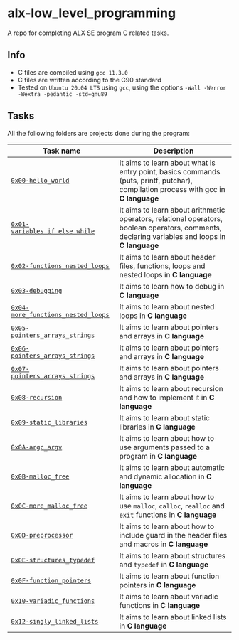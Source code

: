 # alx-low_level_programming

A repo for completing ALX SE program C related tasks.

## Info

- C files are compiled using `gcc 11.3.0`
- C files are written according to the C90 standard
- Tested on `Ubuntu 20.04 LTS` using `gcc`, using the options `-Wall -Werror -Wextra -pedantic -std=gnu89`

## Tasks

All the following folders are projects done during the program:

| Task name                                                                | Description                                                                                                                                     |
| ------------------------------------------------------------------------ | ----------------------------------------------------------------------------------------------------------------------------------------------- |
| [`0x00-hello_world`](./0x00-hello_world)                                 | It aims to learn about what is entry point, basics commands (puts, printf, putchar), compilation process with gcc in **C language**             |
| [`0x01-variables_if_else_while`](./0x01-variables_if_else_while)         | It aims to learn about arithmetic operators, relational operators, boolean operators, comments, declaring variables and loops in **C language** |
| [`0x02-functions_nested_loops`](./0x02-functions_nested_loops)           | It aims to learn about header files, functions, loops and nested loops in **C language**                                                        |
| [`0x03-debugging`](./0x03-debugging)                                     | It aims to learn how to debug in **C language**                                                                                                 |
| [`0x04-more_functions_nested_loops`](./0x04-more_functions_nested_loops) | It aims to learn about nested loops in **C language**                                                                                           |
| [`0x05-pointers_arrays_strings`](./0x05-pointers_arrays_strings)         | It aims to learn about pointers and arrays in **C language**                                                                                    |
| [`0x06-pointers_arrays_strings`](./0x06-pointers_arrays_strings)         | It aims to learn about pointers and arrays in **C language**                                                                                    |
| [`0x07-pointers_arrays_strings`](./0x07-pointers_arrays_strings)         | It aims to learn about pointers and arrays in **C language**                                                                                    |
| [`0x08-recursion`](./0x08-recursion)                                     | It aims to learn about recursion and how to implement it in **C language**                                                                      |
| [`0x09-static_libraries`](./0x09-static_libraries)                       | It aims to learn about static libraries in **C language**                                                                                       |
| [`0x0A-argc_argv`](./0x0A-argc_argv)                                     | It aims to learn about how to use arguments passed to a program in **C language**                                                               |
| [`0x0B-malloc_free`](./0x0B-malloc_free)                                 | It aims to learn about automatic and dynamic allocation in **C language**                                                                       |
| [`0x0C-more_malloc_free`](./0x0C-more_malloc_free)                       | It aims to learn about how to use `malloc`, `calloc`, `realloc` and `exit` functions in **C language**                                          |
| [`0x0D-preprocessor`](./0x0D-preprocessor)                               | It aims to learn about how to include guard in the header files and macros in **C language**                                                    |
| [`0x0E-structures_typedef`](./0x0E-structures_typedef)                   | It aims to learn about structures and `typedef` in **C language**                                                                               |
| [`0x0F-function_pointers`](./0x0F-function_pointers)                     | It aims to learn about function pointers in **C language**                                                                                      |
| [`0x10-variadic_functions`](./0x10-variadic_functions)                   | It aims to learn about variadic functions in **C language**                                                                                     |
| [`0x12-singly_linked_lists`](./0x12-singly_linked_lists)                 | It aims to learn about linked lists in **C language**                                                                                           |
